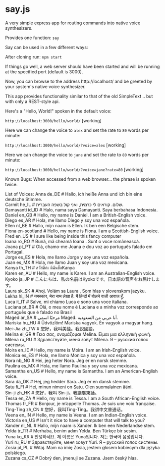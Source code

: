 # say.js
A very simple express app for routing commands into native voice synthesizers.

Provides one function: `say`

Say can be used in a few different ways:

After cloning run: `npm start`

If things go well, a web server should have been started and will be running at the specified port (default is 3000).

Now, you can browse to the address http://localhost/ and be greeted by your system's native voice synthesizer.

This app provides functionality similar to that of the old SimpleText .. but with only a REST-style api.

Here's a "Hello, World!" spoken in the default voice:

`http://localhost:3000/hello/world/` [working]

Here we can change the voice to `alex` and set the rate to `80` words per minute:

`http://localhost:3000/hello/world/?voice=alex` [working]

Here we can change the voice to `jane` and set the rate to `80` words per minute:

`http://localhost:3000/hello/world/?voice=jane?rate=80` [working]

Known Bugs:
When accessed from a web browser... the phrase is spoken twice. 

List of Voices:
Anna                de_DE    # Hallo, ich heiße Anna und ich bin eine deutsche Stimme.  
Carmit              he_IL    # שלום. קוראים לי כרמית, ואני קול בשפה העברית.  
Damayanti           id_ID    # Halo, nama saya Damayanti. Saya berbahasa Indonesia.  
Daniel              en_GB    # Hello, my name is Daniel. I am a British-English voice.  
Diego               es_AR    # Hola, me llamo Diego y soy una voz española.  
Ellen               nl_BE    # Hallo, mijn naam is Ellen. Ik ben een Belgische stem.  
Fiona               en-scotland # Hello, my name is Fiona. I am a Scottish-English voice.  
Fred                en_US    # I sure like being inside this fancy computer  
Ioana               ro_RO    # Bună, mă cheamă Ioana . Sunt o voce românească.  
Joana               pt_PT    # Olá, chamo-me Joana e dou voz ao português falado em Portugal.  
Jorge               es_ES    # Hola, me llamo Jorge y soy una voz española.  
Juan                es_MX    # Hola, me llamo Juan y soy una voz mexicana.  
Kanya               th_TH    # สวัสดีค่ะ ดิฉันชื่อKanya  
Karen               en_AU    # Hello, my name is Karen. I am an Australian-English voice.  
Kyoko               ja_JP    # こんにちは、私の名前はKyokoです。日本語の音声をお届けします。  
Laura               sk_SK    # Ahoj. Volám sa Laura . Som hlas v slovenskom jazyku.  
Lekha               hi_IN    # नमस्कार, मेरा नाम लेखा है. मैं हिन्दी में बोलने वाली आवाज़ हूँ.  
Luca                it_IT    # Salve, mi chiamo Luca e sono una voce italiana.  
Luciana             pt_BR    # Olá, o meu nome é Luciana e a minha voz corresponde ao português que é falado no Brasil  
Maged               ar_SA    # مرحبًا اسمي Maged. أنا عربي من السعودية.  
Mariska             hu_HU    # Üdvözlöm! Mariska vagyok. Én vagyok a magyar hang.  
Mei-Jia             zh_TW    # 您好，我叫美佳。我說國語。  
Melina              el_GR    # Γεια σας, ονομάζομαι Melina. Είμαι μια ελληνική φωνή.  
Milena              ru_RU    # Здравствуйте, меня зовут Milena. Я – русский голос системы.  
Moira               en_IE    # Hello, my name is Moira. I am an Irish-English voice.  
Monica              es_ES    # Hola, me llamo Monica y soy una voz española.  
Nora                nb_NO    # Hei, jeg heter Nora. Jeg er en norsk stemme.  
Paulina             es_MX    # Hola, me llamo Paulina y soy una voz mexicana.  
Samantha            en_US    # Hello, my name is Samantha. I am an American-English voice.  
Sara                da_DK    # Hej, jeg hedder Sara. Jeg er en dansk stemme.  
Satu                fi_FI    # Hei, minun nimeni on Satu. Olen suomalainen ääni.  
Sin-ji              zh_HK    # 您好，我叫 Sin-ji。我講廣東話。  
Tessa               en_ZA    # Hello, my name is Tessa. I am a South African-English voice.  
Thomas              fr_FR    # Bonjour, je m’appelle Thomas. Je suis une voix française.  
Ting-Ting           zh_CN    # 您好，我叫Ting-Ting。我讲中文普通话。  
Veena               en_IN    # Hello, my name is Veena. I am an Indian-English voice.  
Victoria            en_US    # Isn't it nice to have a computer that will talk to you?  
Xander              nl_NL    # Hallo, mijn naam is Xander. Ik ben een Nederlandse stem.  
Yelda               tr_TR    # Merhaba, benim adım Yelda. Ben Türkçe bir sesim.  
Yuna                ko_KR    # 안녕하세요. 제 이름은 Yuna입니다. 저는 한국어 음성입니다.  
Yuri                ru_RU    # Здравствуйте, меня зовут Yuri. Я – русский голос системы.  
Zosia               pl_PL    # Witaj. Mam na imię Zosia, jestem głosem kobiecym dla języka polskiego.  
Zuzana              cs_CZ    # Dobrý den, jmenuji se Zuzana. Jsem český hlas.  
